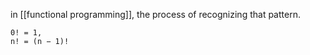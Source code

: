 in [[functional programming]], the process of recognizing that pattern.
```
0! = 1,  
n! = (n − 1)!
```